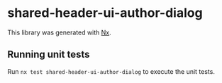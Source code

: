 # shared-header-ui-author-dialog

This library was generated with [Nx](https://nx.dev).

## Running unit tests

Run `nx test shared-header-ui-author-dialog` to execute the unit tests.
